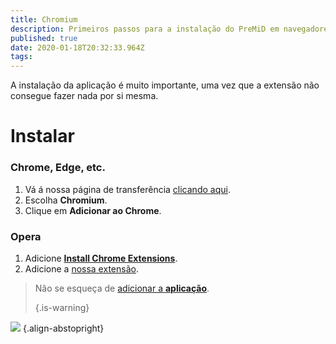 ```yaml
---
title: Chromium
description: Primeiros passos para a instalação do PreMiD em navegadores baseados em Chromium
published: true
date: 2020-01-18T20:32:33.964Z
tags:
---
```


A instalação da aplicação é muito importante, uma vez que a extensão não consegue fazer nada por si mesma.

# Instalar
### Chrome, Edge, etc.
1. Vá á nossa página de transferência [clicando aqui](https://premid.app/downloads).
2. Escolha **Chromium**.
3. Clique em **Adicionar ao Chrome**.

### Opera
1. Adicione **[Install Chrome Extensions](https://addons.opera.com/pt/extensions/details/install-chrome-extensions/)**.
2. Adicione a [nossa extensão](https://premid.app/downloads).

> Não se esqueça de [adicionar a **aplicação**](/install). 
> 
> {.is-warning}

![](https://img.icons8.com/color/2x/chrome.png) {.align-abstopright}